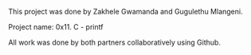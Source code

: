 This project was done by Zakhele Gwamanda and Gugulethu Mlangeni.

Project name: 0x11. C - printf

All work was done by both partners collaboratively using Github.
